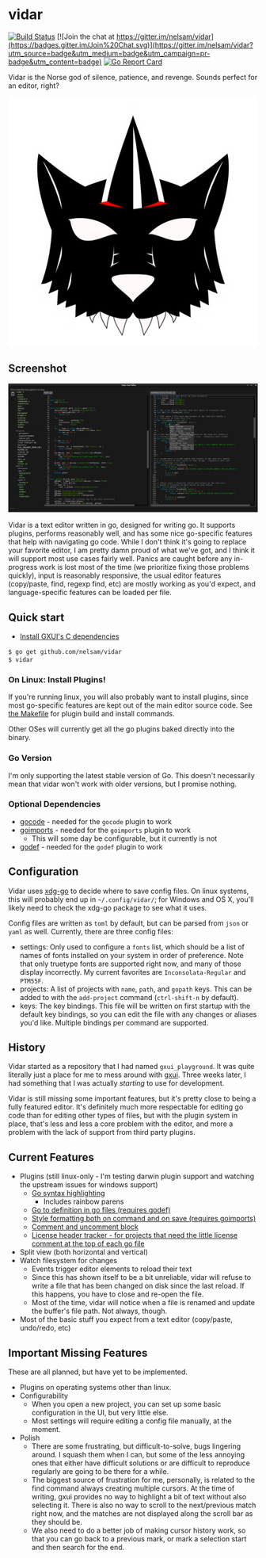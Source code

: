 # vidar

[![Build Status](https://travis-ci.org/nelsam/vidar.svg?branch=master)](https://travis-ci.org/nelsam/vidar)
[![Join the chat at https://gitter.im/nelsam/vidar](https://badges.gitter.im/Join%20Chat.svg)](https://gitter.im/nelsam/vidar?utm_source=badge&utm_medium=badge&utm_campaign=pr-badge&utm_content=badge)
[![Go Report Card](https://goreportcard.com/badge/github.com/nelsam/vidar)](https://goreportcard.com/report/github.com/nelsam/vidar)

Vidar is the Norse god of silence, patience, and revenge.  Sounds perfect for an editor, right?

<img src="asset/logo.svg" width="512" />

## Screenshot

![screenshot](docs/screenshot.jpg)

Vidar is a text editor written in go, designed for writing go.  It supports plugins, performs reasonably
well, and has some nice go-specific features that help with navigating go code.  While I don't think it's
going to replace your favorite editor, I am pretty damn proud of what we've got, and I think it will
support most use cases fairly well.  Panics are caught before any in-progress work is lost most of the
time (we prioritize fixing those problems quickly), input is reasonably responsive, the usual editor
features (copy/paste, find, regexp find, etc) are mostly working as you'd expect, and language-specific
features can be loaded per file.

## Quick start

- [Install GXUI's C dependencies](https://github.com/google/gxui#dependencies)

```
$ go get github.com/nelsam/vidar
$ vidar
```

### On Linux: Install Plugins!

If you're running linux, you will also probably want to install plugins, since most go-specific features
are kept out of the main editor source code.  See [the Makefile](/Makefile) for plugin build and install
commands.

Other OSes will currently get all the go plugins baked directly into the binary.

### Go Version

I'm only supporting the latest stable version of Go.  This doesn't necessarily mean that vidar
won't work with older versions, but I promise nothing.

### Optional Dependencies

- [gocode](https://github.com/nsf/gocode) - needed for the `gocode` plugin to work
- [goimports](https://godoc.org/golang.org/x/tools/cmd/goimports) - needed for the `goimports` plugin to work
  - This will some day be configurable, but it currently is not
- [godef](https://github.com/rogpeppe/godef) - needed for the `godef` plugin to work

## Configuration

Vidar uses [xdg-go](https://github.com/casimir/xdg-go) to decide where to save config
files.  On linux systems, this will probably end up in `~/.config/vidar/`; for Windows
and OS X, you'll likely need to check the xdg-go package to see what it uses.

Config files are written as `toml` by default, but can be parsed from `json` or `yaml`
as well.  Currently, there are three config files:
- settings: Only used to configure a `fonts` list, which should be a list of names
  of fonts installed on your system in order of preference.  Note that only truetype
  fonts are supported right now, and many of those display incorrectly.  My current
  favorites are `Inconsolata-Regular` and `PTM55F`.
- projects: A list of projects with `name`, `path`, and `gopath` keys.  This can be
  added to with the `add-project` command (`ctrl-shift-n` by default).
- keys: The key bindings.  This file will be written on first startup with the default
  key bindings, so you can edit the file with any changes or aliases you'd like.
  Multiple bindings per command are supported.

## History

Vidar started as a repository that I had named `gxui_playground`.  It was quite literally just a place
for me to mess around with [gxui](https://github.com/google/gxui).  Three weeks later, I had something
that I was actually *starting* to use for development.

Vidar is still missing some important features, but it's pretty close to being a fully featured editor.
It's definitely much more respectable for editing go code than for editing other types of files, but
with the plugin system in place, that's less and less a core problem with the editor, and more a problem
with the lack of support from third party plugins.

## Current Features

- Plugins (still linux-only - I'm testing darwin plugin support and watching the upstream
  issues for windows support)
  - [Go syntax highlighting](plugin/gosyntax)
    - Includes rainbow parens
  - [Go to definition in go files (requires godef)](plugin/godef)
  - [Style formatting both on command and on save (requires goimports)](plugin/goimports)
  - [Comment and uncomment block](plugin/comments)
  - [License header tracker - for projects that need the little license comment at the top of each go file](plugin/license)
- Split view (both horizontal and vertical)
- Watch filesystem for changes
  - Events trigger editor elements to reload their text
  - Since this has shown itself to be a bit unreliable, vidar will refuse to write a file that
    has been changed on disk since the last reload.  If this happens, you have to close and re-open
    the file.
  - Most of the time, vidar will notice when a file is renamed and update the buffer's file path.  Not
    always, though.
- Most of the basic stuff you expect from a text editor (copy/paste, undo/redo, etc)

## Important Missing Features

These are all planned, but have yet to be implemented.

- Plugins on operating systems other than linux.
- Configurability
  - When you open a new project, you can set up some basic configuration in the UI, but very
    little else.
  - Most settings will require editing a config file manually, at the moment.
- Polish
  - There are some frustrating, but difficult-to-solve, bugs lingering around.  I squash them
    when I can, but some of the less annoying ones that either have difficult solutions or are
    difficult to reproduce regularly are going to be there for a while.
  - The biggest source of frustration for me, personally, is related to the find command always
    creating multiple cursors.  At the time of writing, gxui provides no way to highlight a bit of
    text without also selecting it.  There is also no way to scroll to the next/previous match 
    right now, and the matches are not displayed along the scroll bar as they should be.
  - We also need to do a better job of making cursor history work, so that you can go back to
    a previous mark, or mark a selection start and then search for the end.

